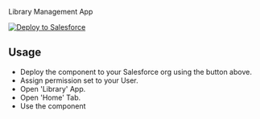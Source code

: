 Library Management App

<a href="https://githubsfdeploy.herokuapp.com/app/githubdeploy/makskasyanchuk/redtag-preparation-task">
  <img alt="Deploy to Salesforce"
       src="https://raw.githubusercontent.com/afawcett/githubsfdeploy/master/deploy.png">
</a>


## Usage

- Deploy the component to your Salesforce org using the button above.
- Assign permission set to your User.
- Open 'Library' App.
- Open 'Home' Tab.
- Use the component
